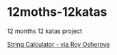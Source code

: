 # 12moths-12katas
12 months 12 katas project

[String Calculator - via Roy Osherove](http://osherove.com/tdd-kata-1/ "String Calculator - via Roy Osherove")
